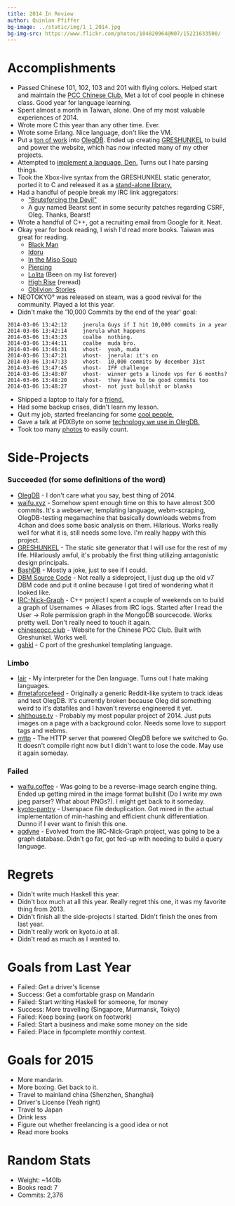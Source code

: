 ```yaml
---
title: 2014 In Review
author: Quinlan Pfiffer
bg-image: ../static/img/1_1_2014.jpg
bg-img-src: https://www.flickr.com/photos/104820964@N07/15221633500/
---
```

Accomplishments
===============

* Passed Chinese 101, 102, 103 and 201 with flying colors. Helped start and
  maintain the [PCC Chinese Club.](http://chinesepcc.club/) Met a lot of cool
  people in chinese class. Good year for language learning.
* Spent almost a month in Taiwan, alone. One of my most valuable experiences of
  2014.
* Wrote more C this year than any other time. Ever.
* Wrote some Erlang. Nice language, don't like the VM.
* Put a [ton of work](https://github.com/infoforcefeed/OlegDB/commits?author=qpfiffer)
  into [OlegDB](https://olegdb.org/). Ended up creating
  [GRESHUNKEL](https://github.com/infoforcefeed/OlegDB-Website/tree/master/greshunkel)
  to build and power the website, which has now infected many of my other projects.
* Attempted to [implement a language, Den.](https://github.com/qpfiffer/lair)
  Turns out I hate parsing things.
* Took the Xbox-live syntax from the GRESHUNKEL static generator, ported it to C
  and released it as a [stand-alone library.](https://github.com/qpfiffer/gshkl)
* Had a handful of people break my IRC link aggregators:
    - ["Bruteforcing the Devil"](https://blog.passcod.name/2014/jun/05/bruteforcing-the-devil)
    - A guy named Bearst sent in some security patches regarding CSRF, Oleg.
      Thanks, Bearst!
* Wrote a handful of C++, got a recruiting email from Google for it. Neat.
* Okay year for book reading, I wish I'd read more books. Taiwan was great for
  reading.
    - [Black Man](https://en.wikipedia.org/wiki/Black_Man)
    - [Idoru](http://en.wikipedia.org/wiki/Idoru)
    - [In the Miso Soup](https://en.wikipedia.org/wiki/In_the_Miso_Soup)
    - [Piercing](http://www.goodreads.com/book/show/14288.Piercing)
    - [Lolita](https://en.wikipedia.org/wiki/Lolita) (Been on my list forever)
    - [High Rise](https://en.wikipedia.org/wiki/High_Rise) (reread)
    - [Oblivion: Stories](http://en.wikipedia.org/wiki/Oblivion:_Stories)
* NEOTOKYO&deg; was released on steam, was a good revival for the community.
  Played a lot this year.
* Didn't make the '10,000 Commits by the end of the year' goal:

```
2014-03-06 13:42:12     jnerula Guys if I hit 10,000 commits in a year
2014-03-06 13:42:14     jnerula what happens
2014-03-06 13:43:23     coalbe  nothing.
2014-03-06 13:44:11     coalbe  muda bro.
2014-03-06 13:46:31     vhost-  yeah, muda
2014-03-06 13:47:21     vhost-  jnerula: it's on
2014-03-06 13:47:33     vhost-  10,000 commits by december 31st
2014-03-06 13:47:45     vhost-  IFF challenge
2014-03-06 13:48:07     vhost-  winner gets a linode vps for 6 months?
2014-03-06 13:48:20     vhost-  they have to be good commits too
2014-03-06 13:48:27     vhost-  not just bullshit or blanks
```

* Shipped a laptop to Italy for a [friend.](https://github.com/hamcha)
* Had some backup crises, didn't learn my lesson.
* Quit my job, started freelancing for some [cool people.](http://survantjames.com/)
* Gave a talk at PDXByte on some [technology we use in OlegDB.](https://www.youtube.com/watch?v=BFaew_H1psQ)
* Took too many [photos](https://www.flickr.com/photos/104820964@N07/) to easily count.

Side-Projects
=============

### Succeeded (for some definitions of the word)
* [OlegDB](https://olegdb.org/) - I don't care what you say, best thing of 2014.
* [waifu.xyz](https://github.com/qpfiffer/waifu.xyz) - Somehow spent enough time
  on this to have almost 300 commits. It's a webserver, templating language,
  webm-scraping, OlegDB-testing megamachine that basically downloads webms from
  4chan and does some basic analysis on them. Hilarious. Works really well for
  what it is, still needs some love. I'm really happy with this project.
* [GRESHUNKEL](https://github.com/infoforcefeed/OlegDB-Website) - The static
  site generator that I will use for the rest of my life. Hilariously awful,
  it's probably the first thing utilizing antagonistic design principals.
* [BashDB](https://github.com/qpfiffer/BashDB) - Mostly a joke, just to see if I
  could.
* [DBM Source Code](https://github.com/qpfiffer/Unix-v7-DBM) - Not really a
  sideproject, I just dug up the old v7 DBM code and put it online because I got
  tired of wondering what it looked like.
* [IRC-Nick-Graph](https://github.com/qpfiffer/IRC-Nick-Graph) - C++ project I
  spent a couple of weekends on to build a graph of Usernames -> Aliases from
  IRC logs. Started after I read the User -> Role permission graph in the
  MongoDB sourcecode. Works pretty well. Don't really need to touch it again.
* [chinesepcc.club](https://github.com/qpfiffer/chinesepcc.club) - Website for
  the Chinese PCC Club. Built with Greshunkel. Works well.
* [gshkl](https://github.com/qpfiffer/gshkl) - C port of the greshunkel
  templating language.

### Limbo
* [lair](https://github.com/qpfiffer/lair) - My interpreter for the Den
  language. Turns out I hate making languages.
* [#metaforcefeed](https://github.com/qpfiffer/metaforcefeed) - Originally a
  generic Reddit-like system to track ideas and test OlegDB. It's currently
  broken because Oleg did something weird to it's datafiles and I haven't reverse
  engineered it yet.
* [shithouse.tv](https://github.com/qpfiffer/shithouse.tv) - Probably my most
  popular project of 2014. Just puts images on a page with a background color.
  Needs some love to support tags and webms.
* [mttp](https://github.com/qpfiffer/mttp) - The HTTP server that powered OlegDB
  before we switched to Go. It doesn't compile right now but I didn't want to
  lose the code. May use it again someday.

### Failed
* [waifu.coffee](https://github.com/qpfiffer/waifu.coffee) - Was going to be a
  reverse-image search engine thing. Ended up getting mired in the image format
  bullshit (Do I write my own jpeg parser? What about PNGs?). I might get back
  to it someday.
* [kyoto-pantry](https://github.com/qpfiffer/kyotopantry) - Userspace file
  deduplication. Got mired in the actual implementation of min-hashing and
  efficient chunk differentiation. Dunno if I ever want to finish this one.
* [agdyne](https://github.com/qpfiffer/agdyne) - Evolved from the IRC-Nick-Graph
  project, was going to be a graph database. Didn't go far, got fed-up with
  needing to build a query language.


Regrets
=======

* Didn't write much Haskell this year.
* Didn't box much at all this year. Really regret this one, it was my favorite
  thing from 2013.
* Didn't finish all the side-projects I started. Didn't finish the ones from
  last year.
* Didn't really work on kyoto.io at all.
* Didn't read as much as I wanted to.

Goals from Last Year
====================

* Failed: Get a driver's license
* Success: Get a comfortable grasp on Mandarin
* Failed: Start writing Haskell for someone, for money
* Success: More travelling (Singapore, Murmansk, Tokyo)
* Failed: Keep boxing (work on footwork)
* Failed: Start a business and make some money on the side
* Failed: Place in fpcomplete monthly contest.

Goals for 2015
==============

* More mandarin.
* More boxing. Get back to it.
* Travel to mainland china (Shenzhen, Shanghai)
* Driver's License (Yeah right)
* Travel to Japan
* Drink less
* Figure out whether freelancing is a good idea or not
* Read more books

Random Stats
============

* Weight: ~140lb
* Books read: 7
* Commits: 2,376 
